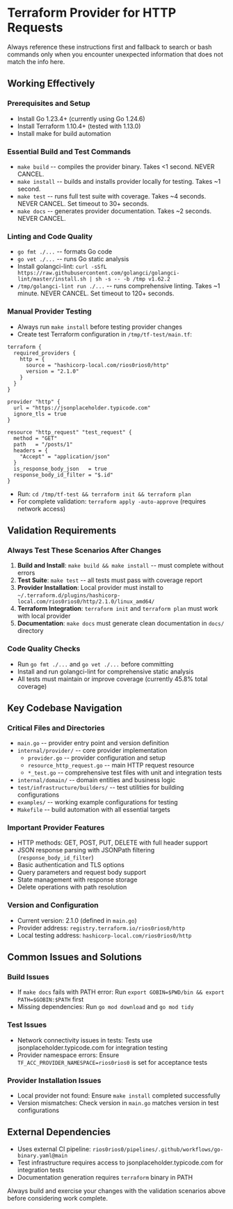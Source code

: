 # Terraform Provider for HTTP Requests

Always reference these instructions first and fallback to search or bash commands only when you encounter unexpected information that does not match the info here.

## Working Effectively

### Prerequisites and Setup
- Install Go 1.23.4+ (currently using Go 1.24.6)
- Install Terraform 1.10.4+ (tested with 1.13.0)
- Install make for build automation

### Essential Build and Test Commands
- `make build` -- compiles the provider binary. Takes <1 second. NEVER CANCEL.
- `make install` -- builds and installs provider locally for testing. Takes ~1 second. 
- `make test` -- runs full test suite with coverage. Takes ~4 seconds. NEVER CANCEL. Set timeout to 30+ seconds.
- `make docs` -- generates provider documentation. Takes ~2 seconds. NEVER CANCEL.

### Linting and Code Quality
- `go fmt ./...` -- formats Go code
- `go vet ./...` -- runs Go static analysis
- Install golangci-lint: `curl -sSfL https://raw.githubusercontent.com/golangci/golangci-lint/master/install.sh | sh -s -- -b /tmp v1.62.2`
- `/tmp/golangci-lint run ./...` -- runs comprehensive linting. Takes ~1 minute. NEVER CANCEL. Set timeout to 120+ seconds.

### Manual Provider Testing
- Always run `make install` before testing provider changes
- Create test Terraform configuration in `/tmp/tf-test/main.tf`:
```hcl
terraform {
  required_providers {
    http = {
      source = "hashicorp-local.com/rios0rios0/http"
      version = "2.1.0"
    }
  }
}

provider "http" {
  url = "https://jsonplaceholder.typicode.com"
  ignore_tls = true
}

resource "http_request" "test_request" {
  method = "GET"
  path   = "/posts/1"
  headers = {
    "Accept" = "application/json"
  }
  is_response_body_json   = true
  response_body_id_filter = "$.id"
}
```
- Run: `cd /tmp/tf-test && terraform init && terraform plan`
- For complete validation: `terraform apply -auto-approve` (requires network access)

## Validation Requirements

### Always Test These Scenarios After Changes
1. **Build and Install**: `make build && make install` -- must complete without errors
2. **Test Suite**: `make test` -- all tests must pass with coverage report
3. **Provider Installation**: Local provider must install to `~/.terraform.d/plugins/hashicorp-local.com/rios0rios0/http/2.1.0/linux_amd64/`
4. **Terraform Integration**: `terraform init` and `terraform plan` must work with local provider
5. **Documentation**: `make docs` must generate clean documentation in `docs/` directory

### Code Quality Checks
- Run `go fmt ./...` and `go vet ./...` before committing
- Install and run golangci-lint for comprehensive static analysis
- All tests must maintain or improve coverage (currently 45.8% total coverage)

## Key Codebase Navigation

### Critical Files and Directories
- `main.go` -- provider entry point and version definition
- `internal/provider/` -- core provider implementation
  - `provider.go` -- provider configuration and setup
  - `resource_http_request.go` -- main HTTP request resource
  - `*_test.go` -- comprehensive test files with unit and integration tests
- `internal/domain/` -- domain entities and business logic
- `test/infrastructure/builders/` -- test utilities for building configurations
- `examples/` -- working example configurations for testing
- `Makefile` -- build automation with all essential targets

### Important Provider Features
- HTTP methods: GET, POST, PUT, DELETE with full header support
- JSON response parsing with JSONPath filtering (`response_body_id_filter`)
- Basic authentication and TLS options
- Query parameters and request body support
- State management with response storage
- Delete operations with path resolution

### Version and Configuration
- Current version: 2.1.0 (defined in `main.go`)
- Provider address: `registry.terraform.io/rios0rios0/http`
- Local testing address: `hashicorp-local.com/rios0rios0/http`

## Common Issues and Solutions

### Build Issues
- If `make docs` fails with PATH error: Run `export GOBIN=$PWD/bin && export PATH=$GOBIN:$PATH` first
- Missing dependencies: Run `go mod download` and `go mod tidy`

### Test Issues  
- Network connectivity issues in tests: Tests use jsonplaceholder.typicode.com for integration testing
- Provider namespace errors: Ensure `TF_ACC_PROVIDER_NAMESPACE=rios0rios0` is set for acceptance tests

### Provider Installation Issues
- Local provider not found: Ensure `make install` completed successfully
- Version mismatches: Check version in `main.go` matches version in test configurations

## External Dependencies
- Uses external CI pipeline: `rios0rios0/pipelines/.github/workflows/go-binary.yaml@main`
- Test infrastructure requires access to jsonplaceholder.typicode.com for integration tests
- Documentation generation requires `terraform` binary in PATH

Always build and exercise your changes with the validation scenarios above before considering work complete.